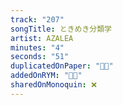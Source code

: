 ```yaml
---
track: "207"
songTitle: ときめき分類学
artist: AZALEA
minutes: "4"
seconds: "51"
duplicatedOnPaper: "👍🏻"
addedOnRYM: "👍🏻"
sharedOnMonoquin: ❌
---
```


